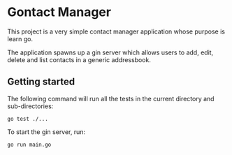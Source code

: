 # Gontact Manager

This project is a very simple contact manager application whose purpose is learn go.

The application spawns up a gin server which allows users to
add, edit, delete and list contacts in a generic addressbook.

## Getting started

The following command will run all the tests in the current directory and sub-directories:

```
go test ./...
```

To start the gin server, run:

```
go run main.go
```
